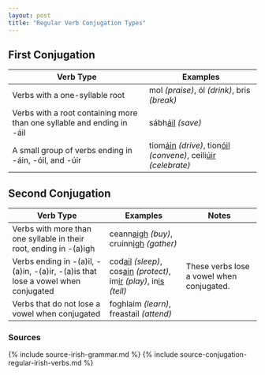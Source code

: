 ```yaml
---
layout: post
title: "Regular Verb Conjugation Types"
---
```


## First Conjugation

| Verb Type                                                              | Examples                                                                            |
| ---------------------------------------------------------------------- | ----------------------------------------------------------------------------------- |
| Verbs with a one-syllable root                                         | mol _(praise)_, ól _(drink)_, bris _(break)_                                        |
| Verbs with a root containing more than one syllable and ending in -áil | sábh<u>áil</u> _(save)_                                                             |
| A small group of verbs ending in -áin, -óil, and -úir                  | tiom<u>áin</u> _(drive)_, tion<u>óil</u> _(convene)_, ceili<u>úir</u> _(celebrate)_ |

## Second Conjugation

| Verb Type                                                                        | Examples                                                                                       | Notes                                     |
| -------------------------------------------------------------------------------- | ---------------------------------------------------------------------------------------------- | ----------------------------------------- |
| Verbs with more than one syllable in their root, ending in -(a)igh               | ceann<u>aigh</u> _(buy)_, cruinn<u>igh</u> _(gather)_                                          |                                           |
| Verbs ending in -(a)il, -(a)in, -(a)ir, -(a)is that lose a vowel when conjugated | cod<u>ail</u> _(sleep)_, cos<u>ain</u> _(protect)_, im<u>ir</u> _(play)_, in<u>is</u> _(tell)_ | These verbs lose a vowel when conjugated. |
| Verbs that do not lose a vowel when conjugated                                   | foghlaim _(learn)_, freastail _(attend)_                                                       |                                           |

### Sources

{% include source-irish-grammar.md %}
{% include source-conjugation-regular-irish-verbs.md %}
